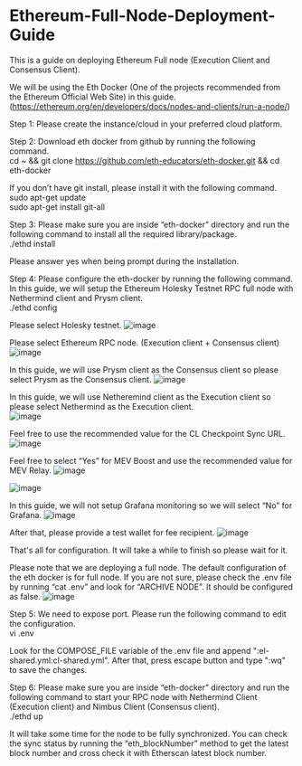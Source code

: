# Ethereum-Full-Node-Deployment-Guide
This is a guide on deploying Ethereum Full node (Execution Client and Consensus Client). <br/>

We will be using the Eth Docker (One of the projects recommended from the Ethereum Official Web Site) in this guide. (https://ethereum.org/en/developers/docs/nodes-and-clients/run-a-node/) <br/>

Step 1:
Please create the instance/cloud in your preferred cloud platform.

Step 2:
Download eth docker from github by running the following command. <br/>
cd ~ && git clone https://github.com/eth-educators/eth-docker.git && cd eth-docker <br/>

If you don’t have git install, please install it with the following command. <br/>
sudo apt-get update <br/>
sudo apt-get install git-all <br/>

Step 3: 
Please make sure you are inside “eth-docker” directory and run the following command to install all the required library/package. <br/>
./ethd install <br/>

Please answer yes when being prompt during the installation. 

Step 4:
Please configure the eth-docker by running the following command. In this guide, we will setup the Ethereum Holesky Testnet RPC full node with Nethermind client and Prysm client. <br/>
./ethd config <br/>

Please select Holesky testnet. 
![image](https://github.com/dexter68555/Ethereum-Full-Node-Deployment-Guide/assets/46341564/df9e8a88-9b3c-4063-96b6-c5c8d35d17db)

Please select Ethereum RPC node. (Execution client + Consensus client)
![image](https://github.com/dexter68555/Ethereum-Full-Node-Deployment-Guide/assets/46341564/fb33173c-5133-4532-91a9-3b12ff325a66)

In this guide, we will use Prysm client as the Consensus client so please select Prysm as the Consensus client.
![image](https://github.com/dexter68555/Ethereum-Full-Node-Deployment-Guide/assets/46341564/f3433c2b-559e-4152-9e7b-ef444780df19)

In this guide, we will use Netheremind client as the Execution client so please select Nethermind as the Execution client. <br/>
![image](https://github.com/dexter68555/Ethereum-Full-Node-Deployment-Guide/assets/46341564/86273d54-0343-4378-9e95-4e688170a44c)

Feel free to use the recommended value for the CL Checkpoint Sync URL.
![image](https://github.com/dexter68555/Ethereum-Full-Node-Deployment-Guide/assets/46341564/863c17ba-ee09-4b7e-9565-db7260a795b3)

Feel free to select “Yes” for MEV Boost and use the recommended value for MEV Relay.
![image](https://github.com/dexter68555/Ethereum-Full-Node-Deployment-Guide/assets/46341564/3406fd24-944c-4638-ad29-e723c1bd0914) <br/>

![image](https://github.com/dexter68555/Ethereum-Full-Node-Deployment-Guide/assets/46341564/2530e144-026a-4c2d-9647-b88e4adb72de)

In this guide, we will not setup Grafana monitoring so we will select “No” for Grafana.
![image](https://github.com/dexter68555/Ethereum-Full-Node-Deployment-Guide/assets/46341564/db05ed17-e3b7-4e8b-8512-f63e0733e92d)

After that, please provide a test wallet for fee recipient.
![image](https://github.com/dexter68555/Ethereum-Full-Node-Deployment-Guide/assets/46341564/25a4949b-cec0-4026-9806-1b298ec99965)

That's all for configuration. It will take a while to finish so please wait for it.

Please note that we are deploying a full node. The default configuration of the eth docker is for full node. If you are not sure, please check the .env file by running “cat .env” and look for “ARCHIVE NODE”. It should be configured as false. 
![image](https://github.com/dexter68555/Ethereum-Full-Node-Deployment-Guide/assets/46341564/85d4d156-e43f-4ba4-8064-c7a49c31aaee)

Step 5:
We need to expose port. Please run the following command to edit the configuration. <br/>
vi .env <br/>

Look for the COMPOSE_FILE variable of the .env file and append ":el-shared.yml:cl-shared.yml". After that, press escape button and type ":wq" to save the changes.

Step 6:
Please make sure you are inside “eth-docker” directory and run the following command to start your RPC node with Nethermind Client (Execution client) and Nimbus Client (Consensus client). <br/>
./ethd up <br/>

It will take some time for the node to be fully synchronized. You can check the sync status by running the “eth_blockNumber” method to get the latest block number and cross check it with Etherscan latest block number. 
